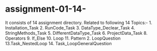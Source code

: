 # assignment-01-14-
It consists of 14 assignment directory. Related to following 14 Topics:- 1. Installation_Task 2. RunCode_Task 3. DataType_Declear_Task 4. StringMethods_Task 5. DifferentDataType_Task 6. ProjectData_Task 8. Operators  9. If_Else 10.  Loop 11. Pattern 2. LoopQuestion 13.Task_NestedLoop 14. Task_LoopGeneralQuestion

